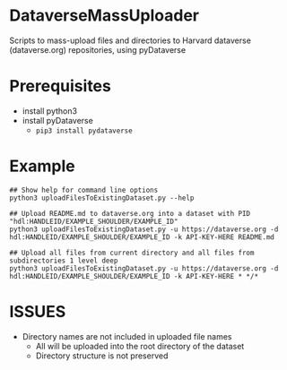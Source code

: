 # DataverseMassUploader
Scripts to mass-upload files and directories to Harvard dataverse (dataverse.org) repositories, using pyDataverse

# Prerequisites

* install python3
* install pyDataverse
  * `pip3 install pydataverse`

# Example

    ## Show help for command line options
    python3 uploadFilesToExistingDataset.py --help
    
    ## Upload README.md to dataverse.org into a dataset with PID "hdl:HANDLEID/EXAMPLE_SHOULDER/EXAMPLE_ID"
    python3 uploadFilesToExistingDataset.py -u https://dataverse.org -d hdl:HANDLEID/EXAMPLE_SHOULDER/EXAMPLE_ID -k API-KEY-HERE README.md
    
    ## Upload all files from current directory and all files from subdirectories 1 level deep
    python3 uploadFilesToExistingDataset.py -u https://dataverse.org -d hdl:HANDLEID/EXAMPLE_SHOULDER/EXAMPLE_ID -k API-KEY-HERE * */*

# ISSUES

* Directory names are not included in uploaded file names
  * All will be uploaded into the root directory of the dataset
  * Directory structure is not preserved

